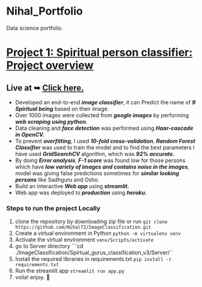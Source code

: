 # Nihal_Portfolio
Data science portfolio.

# [Project 1: Spiritual person classifier: Project overview](https://github.com/Nihal72/ImageClassification)

## Live at ➥ [Click here.](https://spirtual-being-classifier-v3nv.herokuapp.com/)
* Developed an end-to-end _**image classifier**_, it can Predict the name of _**9 Spiritual being**_ based on their image. 
* Over 1000 images were collected from _**google images**_ by performing _**web scraping using python.**_
* Data cleaning and _**face detection**_ was performed using _**Haar-cascade in OpenCV.**_ 
* To prevent _**overfitting**_, I used _**10-fold cross-validation**_, _**Random Forest Classifier**_ was used to train the model and to find the best parameters I have used   _**GridSearchCV**_ algorithm, which was _**92% accurate.**_  
* By doing _**Error analysis**_, _**F-1 score**_ was found low for those persons which have _**low variety of images and contains noise in the images**_, model was giving false predictions sometimes for _**similar looking persons**_ like Sadhguru and Osho. 
* Build an interactive _**Web app**_  using _**streamlit.**_  
* Web app was deployed to _**production**_ using _**heroku.**_ 

### Steps to run the project Locally
1. clone the repository by downloading zip file or run
```git clone https://github.com/Nihal72/ImageClassification.git```
2. Create a virtual environment in Python 
```python -m virtualenv venv```
3. Activate the virtual environment 
```venv/Scripts/activate```
4. go to Server directory 
```cd ./ImageClassification/Spirtual_gurus_classification_v3/Server/`` 
5. Install the required libraries in requirements.txt 
```pip install -r requirements.txt```
6. Run the streamlit app 
```streamlit run app.py```
7. voila! enjoy. 🥳
